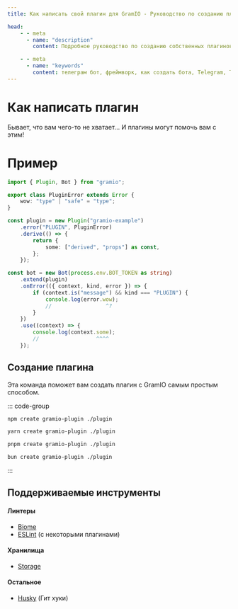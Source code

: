 ```yaml
---
title: Как написать свой плагин для GramIO - Руководство по созданию плагинов

head:
    - - meta
      - name: "description"
        content: Подробное руководство по созданию собственных плагинов для фреймворка GramIO. Узнайте, как расширить функциональность вашего Telegram бота с помощью плагинов.

    - - meta
      - name: "keywords"
        content: телеграм бот, фреймворк, как создать бота, Telegram, Telegram Bot API, GramIO, TypeScript, JavaScript, Node.JS, Nodejs, Deno, Bun, разработка плагинов, создание плагинов GramIO, API плагинов, расширение функциональности бота, типобезопасные плагины, NPM пакеты для ботов, derive в плагинах, обработка ошибок плагинов, публикация плагинов, Plugin API
---
```


# Как написать плагин

Бывает, что вам чего-то не хватает... И плагины могут помочь вам с этим!

# Пример

```ts twoslash
import { Plugin, Bot } from "gramio";

export class PluginError extends Error {
    wow: "type" | "safe" = "type";
}

const plugin = new Plugin("gramio-example")
    .error("PLUGIN", PluginError)
    .derive(() => {
        return {
            some: ["derived", "props"] as const,
        };
    });

const bot = new Bot(process.env.BOT_TOKEN as string)
    .extend(plugin)
    .onError(({ context, kind, error }) => {
        if (context.is("message") && kind === "PLUGIN") {
            console.log(error.wow);
            //                 ^?
        }
    })
    .use((context) => {
        console.log(context.some);
        //                  ^^^^
    });
```

## Создание плагина

Эта команда поможет вам создать плагин с GramIO самым простым способом.

::: code-group

```bash [npm]
npm create gramio-plugin ./plugin
```

```bash [yarn]
yarn create gramio-plugin ./plugin
```

```bash [pnpm]
pnpm create gramio-plugin ./plugin
```

```bash [bun]
bun create gramio-plugin ./plugin
```

:::

## Поддерживаемые инструменты

#### Линтеры

- [Biome](https://biomejs.dev/)
- [ESLint](https://eslint.org/) (с некоторыми плагинами)

#### Хранилища

- [Storage](https://gramio.dev/storages/)

#### Остальное

- [Husky](https://typicode.github.io/husky/) (Гит хуки)